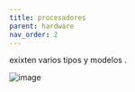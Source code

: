 ```yaml
---
title: procesadores 
parent: hardware
nav_order: 2
---
```


exixten varios tipos y modelos .

![image](https://github.com/user-attachments/assets/e9c15f7d-1760-43f4-af77-a5b121cd160d)


